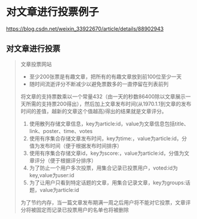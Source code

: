 # 对文章进行投票例子

https://blog.csdn.net/weixin_33922670/article/details/88902943

## 对文章进行投票

>文章投票网站
>
>- 至少200张票是有趣文章，把所有的有趣文章放到前100位至少一天
>- 随时间流逝评分不断减少以避免票数多的一直停留在列表前列
>
>将文章的支持票数乘以一个常量432（由一天的秒数86400除以文章展示一天所需的支持票200得出），然后加上文章发布时间(从1970.1.1到文章的发布时间的差值，越新的文章这个值越高)得出的结果就是文章评分。
>
>1. 使用散列存储文章信息，key为article:id，value为文章信息包括title、link、poster、time、votes
>2. 使用有序集合存储文章发布时间，key为time:，value为article:id，分值为发布时间（便于根据发布时间排序）
>3. 使用有序集合存储文章id，key为score:，value为article:id，分值为文章评分（便于根据评分排序）
>4. 为了防止一个用户多次投票，用集合记录已投票用户，voted:id为key,value为user:id
>5. 为了让用户只看到特定话题的文章，用集合记录文章，key为groups:话题，value为article:id
>
>为了节约内存，当一篇文章发布期满一周之后用户将不能对它投票，文章评分将被固定而记录已投票用户的名单也将被删除
>
>
>
>








